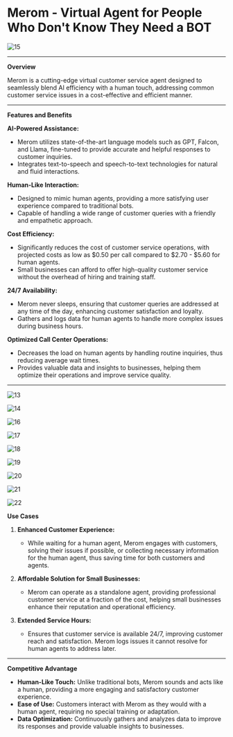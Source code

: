 # Merom - Virtual Agent for People Who Don't Know They Need a BOT

![15](https://github.com/user-attachments/assets/4ef527ec-e92b-4bc5-bad2-1ec2e97badba)

---

**Overview**

Merom is a cutting-edge virtual customer service agent designed to seamlessly blend AI efficiency with a human touch, addressing common customer service issues in a cost-effective and efficient manner. 

---

**Features and Benefits**

**AI-Powered Assistance:**
- Merom utilizes state-of-the-art language models such as GPT, Falcon, and Llama, fine-tuned to provide accurate and helpful responses to customer inquiries.
- Integrates text-to-speech and speech-to-text technologies for natural and fluid interactions.

**Human-Like Interaction:**
- Designed to mimic human agents, providing a more satisfying user experience compared to traditional bots.
- Capable of handling a wide range of customer queries with a friendly and empathetic approach.

**Cost Efficiency:**
- Significantly reduces the cost of customer service operations, with projected costs as low as $0.50 per call compared to $2.70 - $5.60 for human agents.
- Small businesses can afford to offer high-quality customer service without the overhead of hiring and training staff.

**24/7 Availability:**
- Merom never sleeps, ensuring that customer queries are addressed at any time of the day, enhancing customer satisfaction and loyalty.
- Gathers and logs data for human agents to handle more complex issues during business hours.

**Optimized Call Center Operations:**
- Decreases the load on human agents by handling routine inquiries, thus reducing average wait times.
- Provides valuable data and insights to businesses, helping them optimize their operations and improve service quality.

---



![13](https://github.com/user-attachments/assets/7c3d1fa2-e586-4dbf-bd57-2cd1968d8387)

![14](https://github.com/user-attachments/assets/2a5ee4b4-3f60-4178-bc77-511ef642c6c2)

![16](https://github.com/user-attachments/assets/ff8c92b6-8379-46c7-92d1-c94d3780527a)

![17](https://github.com/user-attachments/assets/372895e1-fe1f-4412-8837-d39f11231c8c)


![18](https://github.com/user-attachments/assets/a75265df-9939-4295-b691-427d4a054588)


![19](https://github.com/user-attachments/assets/8a1e062a-d380-4ad1-9483-c0172e8b6a7e)

![20](https://github.com/user-attachments/assets/6756f610-627f-40b7-aa56-9f5863170c71)


![21](https://github.com/user-attachments/assets/b3f25522-5e09-4c3e-8165-d7da4895a9ea)

![22](https://github.com/user-attachments/assets/b129339c-3237-49f4-bb26-7f2d97316b30)


**Use Cases**

1. **Enhanced Customer Experience:**
   - While waiting for a human agent, Merom engages with customers, solving their issues if possible, or collecting necessary information for the human agent, thus saving time for both customers and agents.

2. **Affordable Solution for Small Businesses:**
   - Merom can operate as a standalone agent, providing professional customer service at a fraction of the cost, helping small businesses enhance their reputation and operational efficiency.

3. **Extended Service Hours:**
   - Ensures that customer service is available 24/7, improving customer reach and satisfaction. Merom logs issues it cannot resolve for human agents to address later.

---

**Competitive Advantage**

- **Human-Like Touch:** Unlike traditional bots, Merom sounds and acts like a human, providing a more engaging and satisfactory customer experience.
- **Ease of Use:** Customers interact with Merom as they would with a human agent, requiring no special training or adaptation.
- **Data Optimization:** Continuously gathers and analyzes data to improve its responses and provide valuable insights to businesses.

  
